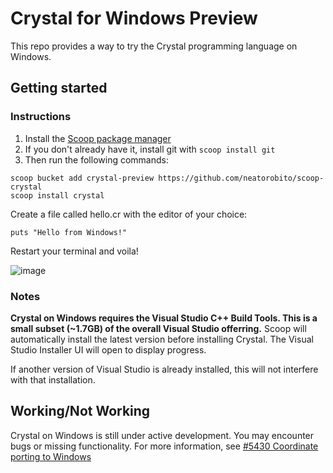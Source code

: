 # Crystal for Windows Preview
This repo provides a way to try the Crystal programming language on Windows.

## Getting started

### Instructions

1. Install the [Scoop package manager](https://scoop.sh/)
2. If you don't already have it, install git with `scoop install git`
3. Then run the following commands: 
```
scoop bucket add crystal-preview https://github.com/neatorobito/scoop-crystal
scoop install crystal
```

Create a file called hello.cr with the editor of your choice:

`puts "Hello from Windows!"`

Restart your terminal and voila!

![image](https://user-images.githubusercontent.com/3013405/143065706-5da8ec8e-b6de-4f28-8a29-74569dc2ae89.png)


### Notes
**Crystal on Windows requires the Visual Studio C++ Build Tools. This is a small subset (~1.7GB) of the overall Visual Studio offerring.** Scoop will automatically install the latest version before installing Crystal. The Visual Studio Installer UI will open to display progress.


If another version of Visual Studio is already installed, this will not interfere with that installation.

## Working/Not Working
Crystal on Windows is still under active development. You may encounter bugs or missing functionality. For more information, see [#5430 Coordinate porting to Windows](https://github.com/crystal-lang/crystal/issues/5430#)
